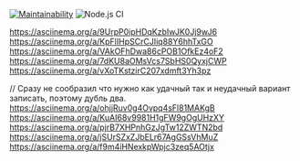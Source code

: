 [![Maintainability](https://api.codeclimate.com/v1/badges/a99a88d28ad37a79dbf6/maintainability)](https://codeclimate.com/github/codeclimate/codeclimate/maintainability)
![Node.js CI](https://github.com/patapiks/frontend-project-lvl1/workflows/Node.js%20CI/badge.svg)

https://asciinema.org/a/9UrpP0ipHDqKzbIwJK0Jj9wJ6
https://asciinema.org/a/KpFlIHpSCrCJIiq88Y6hhTxGO
https://asciinema.org/a/VAkOFhDwa86cPOB1OfkEz4oF2
https://asciinema.org/a/7dKU8aOMsVcs7SbHS0QyxjCWP
https://asciinema.org/a/vXoTKstzirC207xdmft3Yh3pz

// Сразу не сообразил что нужно как удачный так и неудачный вариант записать, поэтому дубль два.
https://asciinema.org/a/ohjjRuv0g4Ovpq4sFl81MAKgB
https://asciinema.org/a/KuAI68v9981H1gFW9gOgUHzXY
https://asciinema.org/a/pjrB7XHPnhGzJgTw12ZWTN2bd
https://asciinema.org/a/jSUrSZxZJbELr67AgGSsVhMuZ
https://asciinema.org/a/f9m4iHNexkpWpjc3zeq5AOtjx
